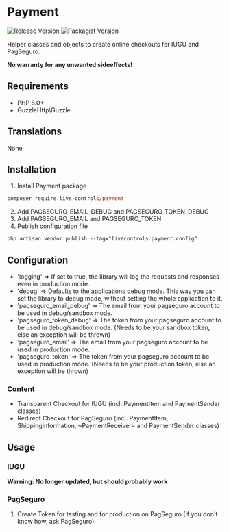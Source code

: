 # Payment
 ![Release Version](https://img.shields.io/github/v/release/live-controls/payment)
 ![Packagist Version](https://img.shields.io/packagist/v/live-controls/payment?color=%23007500)

 Helper classes and objects to create online checkouts for IUGU and PagSeguro. 
 
 **No warranty for any unwanted sideeffects!**

## Requirements
- PHP 8.0+
- GuzzleHttp\Guzzle


## Translations
None


## Installation

1. Install Payment package
```ps
composer require live-controls/payment
```
2. Add PAGSEGURO_EMAIL_DEBUG and PAGSEGURO_TOKEN_DEBUG
3. Add PAGSEGURO_EMAIL and PAGSEGURO_TOKEN
4. Publish configuration file
```ps
php artisan vendor:publish --tag="livecontrols.payment.config"
```


## Configuration
- 'logging' => If set to true, the library will log the requests and responses even in production mode.
- 'debug' => Defaults to the applications debug mode. This way you can set the library to debug mode, without setting the whole application to it.
- 'pagseguro_email_debug' => The email from your pagseguro account to be used in debug/sandbox mode.
- 'pagseguro_token_debug' => The token from your pagseguro account to be used in debug/sandbox mode. (Needs to be your sandbox token, else an exception will be thrown)
- 'pagseguro_email' => The email from your pagseguro account to be used in production mode.
- 'pagseguro_token' => The token from your pagseguro account to be used in production mode. (Needs to be your production token, else an exception will be thrown)

### Content
- Transparent Checkout for IUGU (incl. PaymentItem and PaymentSender classes)
- Redirect Checkout for PagSeguro (incl. PaymentItem, ShippingInformation, ~PaymentReceiver~ and PaymentSender classes)


## Usage
### IUGU
**Warning: No longer updated, but should probably work**

### PagSeguro
1) Create Token for testing and for production on PagSeguro (If you don't know how, ask PagSeguro)

